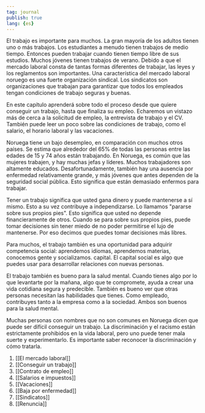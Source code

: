 ```yaml
---
tag: journal
publish: true
lang: {es}
---
```

El trabajo es importante para muchos. La gran mayoría de los adultos tienen uno o más trabajos. Los estudiantes a menudo tienen trabajos de medio tiempo. Entonces pueden trabajar cuando tienen tiempo libre de sus estudios. Muchos jóvenes tienen trabajos de verano. Debido a que el mercado laboral consta de tantas formas diferentes de trabajar, las leyes y los reglamentos son importantes. Una característica del mercado laboral noruego es una fuerte organización sindical. Los sindicatos son organizaciones que trabajan para garantizar que todos los empleados tengan condiciones de trabajo seguras y buenas.

En este capítulo aprenderá sobre todo el proceso desde que quiere conseguir un trabajo, hasta que finaliza su empleo. Echaremos un vistazo más de cerca a la solicitud de empleo, la entrevista de trabajo y el CV. También puede leer un poco sobre las condiciones de trabajo, como el salario, el horario laboral y las vacaciones.

Noruega tiene un bajo desempleo, en comparación con muchos otros países. Se estima que alrededor del 65% de todas las personas entre las edades de 15 y 74 años están trabajando. En Noruega, es común que las mujeres trabajen, y hay muchas jefas y líderes. Muchos trabajadores son altamente educados. Desafortunadamente, también hay una ausencia por enfermedad relativamente grande, y más jóvenes que antes dependen de la seguridad social pública. Esto significa que están demasiado enfermos para trabajar.

Tener un trabajo significa que usted gana dinero y puede mantenerse a sí mismo. Esto a su vez contribuye a independizarse. Lo llamamos "pararse sobre sus propios pies". Esto significa que usted no depende financieramente de otros. Cuando se para sobre sus propios pies, puede tomar decisiones sin tener miedo de no poder permitirse el lujo de mantenerse. Por eso decimos que puedes tomar decisiones más libres.

Para muchos, el trabajo también es una oportunidad para adquirir competencia social: aprendemos idiomas, aprendemos materias, conocemos gente y socializamos. capital. El capital social es algo que puedes usar para desarrollar relaciones con nuevas personas.

El trabajo también es bueno para la salud mental. Cuando tienes algo por lo que levantarte por la mañana, algo que te compromete, ayuda a crear una vida cotidiana segura y predecible. También es bueno ver que otras personas necesitan las habilidades que tienes. Como empleado, contribuyes tanto a la empresa como a la sociedad. Ambos son buenos para la salud mental.

Muchas personas con nombres que no son comunes en Noruega dicen que puede ser difícil conseguir un trabajo. La discriminación y el racismo están estrictamente prohibidos en la vida laboral, pero uno puede tener mala suerte y experimentarlo. Es importante saber reconocer la discriminación y cómo tratarla.

1. [[El mercado laboral]]
2. [[Conseguir un trabajo]]
3. [[Contrato de empleo]]
4. [[Salarios e impuestos]]
5. [[Vacaciones]]
6. [[Baja por enfermedad]]
7. [[Sindicatos]]
8. [[Renuncia]]